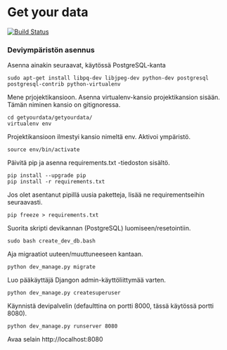 # Get your data

[![Build Status](https://travis-ci.org/sakset/getyourdata.svg?branch=master)](https://travis-ci.org/sakset/getyourdata)

### Deviympäristön asennus ###

Asenna ainakin seuraavat, käytössä PostgreSQL-kanta

    sudo apt-get install libpq-dev libjpeg-dev python-dev postgresql postgresql-contrib python-virtualenv

Mene prjojektikansioon. Asenna virtualenv-kansio projektikansion sisään. Tämän niminen kansio on gitignoressa.

    cd getyourdata/getyourdata/
    virtualenv env

Projektikansioon ilmestyi kansio nimeltä env. Aktivoi ympäristö.
    
    source env/bin/activate

Päivitä pip ja asenna requirements.txt -tiedoston sisältö.

    pip install --upgrade pip
    pip install -r requirements.txt

Jos olet asentanut pipillä uusia paketteja, lisää ne requirementseihin seuraavasti.

    pip freeze > requirements.txt

Suorita skripti devikannan (PostgreSQL) luomiseen/resetointiin.

    sudo bash create_dev_db.bash

Aja migraatiot uuteen/muuttuneeseen kantaan.

    python dev_manage.py migrate

Luo pääkäyttäjä Djangon admin-käyttöliittymää varten.

    python dev_manage.py createsuperuser

Käynnistä devipalvelin (defaulttina on portti 8000, tässä käytössä portti 8080).

    python dev_manage.py runserver 8080

Avaa selain http://localhost:8080

